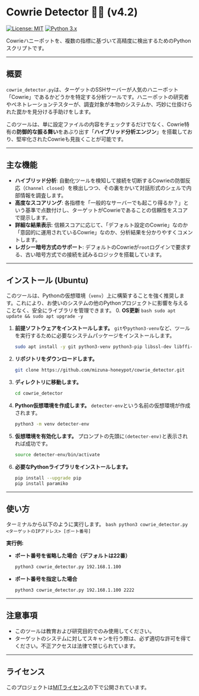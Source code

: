 # Cowrie Detector 🕵️‍♂️ (v4.2)

[![License: MIT](https://img.shields.io/badge/License-MIT-yellow.svg)](https://opensource.org/licenses/MIT)
[![Python 3.x](https://img.shields.io/badge/python-3.x-blue.svg)](https://www.python.org/downloads/)

Cowrieハニーポットを、複数の指標に基づいて高精度に検出するためのPythonスクリプトです。

---
## 概要

`cowrie_detector.py`は、ターゲットのSSHサーバーが人気のハニーポット「Cowrie」であるかどうかを特定する分析ツールです。ハニーポットの研究者やペネトレーションテスターが、調査対象が本物のシステムか、巧妙に仕掛けられた罠かを見分ける手助けをします。

このツールは、単に設定ファイルの内容をチェックするだけでなく、Cowrie特有の**防御的な振る舞い**をあぶり出す「**ハイブリッド分析エンジン**」を搭載しており、堅牢化されたCowrieも見抜くことが可能です。

---
## 主な機能

* **ハイブリッド分析**: 自動化ツールを検知して接続を切断するCowrieの防御反応（`Channel closed`）を検出しつつ、その裏をかいて対話形式のシェルで内部情報を調査します。
* **高度なスコアリング**: 各指標を「一般的なサーバーでも起こり得るか？」という基準で点数付けし、ターゲットがCowrieであることの信頼性をスコアで提示します。
* **詳細な結果表示**: 信頼スコアに応じて、「デフォルト設定のCowrie」なのか「意図的に運用されているCowrie」なのか、分析結果を分かりやすくコメントします。
* **レガシー暗号方式のサポート**: デフォルトのCowrieが`root`ログインで要求する、古い暗号方式での接続を試みるロジックを搭載しています。

---
## インストール (Ubuntu)

このツールは、Pythonの仮想環境（`venv`）上に構築することを強く推奨します。これにより、お使いのシステムの他のPythonプロジェクトに影響を与えることなく、安全にライブラリを管理できます。
0.  **OS更新**
    ```bash
    sudo apt update && sudo apt upgrade -y
    ```

1.  **前提ソフトウェアをインストールします。**
    `git`や`python3-venv`など、ツールを実行するために必要なシステムパッケージをインストールします。
    ```bash
    sudo apt install -y git python3-venv python3-pip libssl-dev libffi-dev build-essential
    ```

2.  **リポジトリをダウンロードします。**
    ```bash
    git clone https://github.com/mizuna-honeypot/cowrie_detector.git
    ```

3.  **ディレクトリに移動します。**
    ```bash
    cd cowrie_detector
    ```

4.  **Python仮想環境を作成します。**
    `detecter-env`という名前の仮想環境が作成されます。
    ```bash
    python3 -m venv detecter-env
    ```

5.  **仮想環境を有効化します。**
    プロンプトの先頭に`(detecter-env)`と表示されれば成功です。
    ```bash
    source detecter-env/bin/activate
    ```

6.  **必要なPythonライブラリをインストールします。**
    ```bash
    pip install --upgrade pip
    pip install paramiko
    ```

---
## 使い方

ターミナルから以下のように実行します。
    ```bash
    python3 cowrie_detector.py <ターゲットのIPアドレス> [ポート番号]
    ```

**実行例:**

* **ポート番号を省略した場合（デフォルトは22番）**
    ```bash
    python3 cowrie_detector.py 192.168.1.100
    ```

* **ポート番号を指定した場合**
    ```bash
    python3 cowrie_detector.py 192.168.1.100 2222
    ```

---
## 注意事項

* このツールは教育および研究目的でのみ使用してください。
* ターゲットのシステムに対してスキャンを行う際は、必ず適切な許可を得てください。不正アクセスは法律で禁じられています。

---
## ライセンス

このプロジェクトは[MITライセンス](LICENSE)の下で公開されています。
